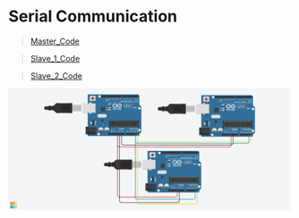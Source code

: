 # Serial Communication

> [Master_Code](./17_0077_0107_master.ino)

> [Slave_1_Code](./17_0077_0107_slave_1.ino)

> [Slave_2_Code](./17_0077_0107_slave_2.ino)

![Serial Communication](../image/Assignment_6.png)